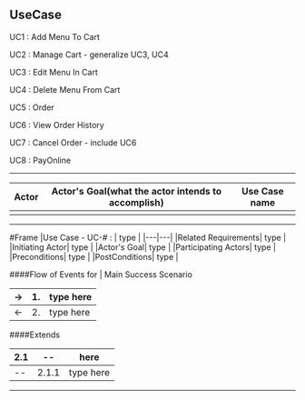 ## UseCase

UC1 : Add Menu To Cart

UC2 : Manage Cart - generalize UC3, UC4

UC3 : Edit Menu In Cart

UC4 : Delete Menu From Cart

UC5 : Order

UC6 : View Order History

UC7 : Cancel Order - include UC6

UC8 : PayOnline


---

| Actor | Actor's Goal(what the actor intends to accomplish) | Use Case name |
|---|---|---|
|  |  |  |
---

#Frame
|Use Case - UC-# : | type |
|---|---|
|Related Requirements| type |
|Initiating Actor| type |
|Actor's Goal| type |
|Participating Actors| type |
|Preconditions| type |
|PostConditions| type |  

####Flow of Events for | Main Success Scenario

| -> | 1. | type here |
|---|---|---|
| <- | 2. | type here |

####Extends

| 2.1 | -- | here |
|---|---|---|
| -- | 2.1.1 | type here |

---
